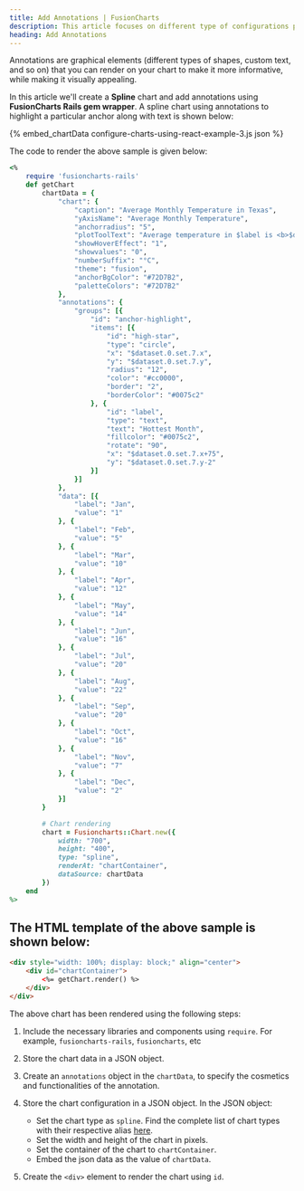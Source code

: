 ```yaml
---
title: Add Annotations | FusionCharts
description: This article focuses on different type of configurations possible using FusionCharts Rails get wrapper.
heading: Add Annotations
---
```


Annotations are graphical elements (different types of shapes, custom text, and so on) that you can render on your chart to make it more informative, while making it visually appealing.

In this article we'll create a **Spline** chart and add annotations using **FusionCharts Rails gem wrapper**. A spline chart using annotations to highlight a particular anchor along with text is shown below:

{% embed_chartData configure-charts-using-react-example-3.js json %}

The code to render the above sample is given below:

```ruby
<%
    require 'fusioncharts-rails'
    def getChart
        chartData = {
            "chart": {
                "caption": "Average Monthly Temperature in Texas",
                "yAxisName": "Average Monthly Temperature",
                "anchorradius": "5",
                "plotToolText": "Average temperature in $label is <b>$dataValue</b>",
                "showHoverEffect": "1",
                "showvalues": "0",
                "numberSuffix": "°C",
                "theme": "fusion",
                "anchorBgColor": "#72D7B2",
                "paletteColors": "#72D7B2"
            },
            "annotations": {
                "groups": [{
                    "id": "anchor-highlight",
                    "items": [{
                        "id": "high-star",
                        "type": "circle",
                        "x": "$dataset.0.set.7.x",
                        "y": "$dataset.0.set.7.y",
                        "radius": "12",
                        "color": "#cc0000",
                        "border": "2",
                        "borderColor": "#0075c2"
                    }, {
                        "id": "label",
                        "type": "text",
                        "text": "Hottest Month",
                        "fillcolor": "#0075c2",
                        "rotate": "90",
                        "x": "$dataset.0.set.7.x+75",
                        "y": "$dataset.0.set.7.y-2"
                    }]
                }]
            },
            "data": [{
                "label": "Jan",
                "value": "1"
            }, {
                "label": "Feb",
                "value": "5"
            }, {
                "label": "Mar",
                "value": "10"
            }, {
                "label": "Apr",
                "value": "12"
            }, {
                "label": "May",
                "value": "14"
            }, {
                "label": "Jun",
                "value": "16"
            }, {
                "label": "Jul",
                "value": "20"
            }, {
                "label": "Aug",
                "value": "22"
            }, {
                "label": "Sep",
                "value": "20"
            }, {
                "label": "Oct",
                "value": "16"
            }, {
                "label": "Nov",
                "value": "7"
            }, {
                "label": "Dec",
                "value": "2"
            }]
        }

        # Chart rendering
        chart = Fusioncharts::Chart.new({
            width: "700",
            height: "400",
            type: "spline",
            renderAt: "chartContainer",
            dataSource: chartData
        })
    end
%>
```

## The HTML template of the above sample is shown below:

```html
<div style="width: 100%; display: block;" align="center">
    <div id="chartContainer">
        <%= getChart.render() %>
    </div>
</div>
```

The above chart has been rendered using the following steps:

1. Include the necessary libraries and components using `require`. For example, `fusioncharts-rails`, `fusioncharts`, etc

2. Store the chart data in a JSON object.

3. Create an `annotations` object in the `chartData`, to specify the cosmetics and functionalities of the annotation.

4. Store the chart configuration in a JSON object. In the JSON object:
    * Set the chart type as `spline`. Find the complete list of chart types with their respective alias [here](https://www.fusioncharts.com/dev/chart-guide/list-of-charts).
    * Set the width and height of the chart in pixels. 
    * Set the container of the chart to `chartContainer`.
    * Embed the json data as the value of `chartData`.

5. Create the `<div>` element to render the chart using `id`.
